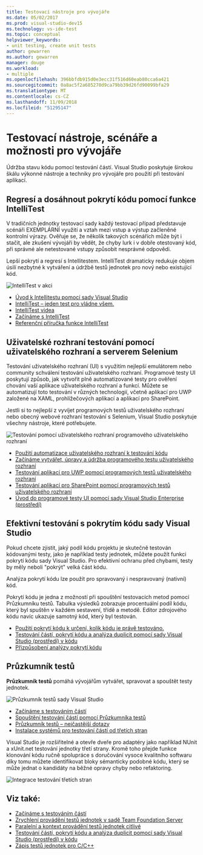 ```yaml
---
title: Testovací nástroje pro vývojáře
ms.date: 05/02/2017
ms.prod: visual-studio-dev15
ms.technology: vs-ide-test
ms.topic: conceptual
helpviewer_keywords:
- unit testing, create unit tests
author: gewarren
ms.author: gewarren
manager: douge
ms.workload:
- multiple
ms.openlocfilehash: 396bbfdb915d0e3ecc31f516d60eab80cca6a421
ms.sourcegitcommit: 0a8ac5f2a685270d9ca79bb39d26fd90099bfa29
ms.translationtype: MT
ms.contentlocale: cs-CZ
ms.lasthandoff: 11/09/2018
ms.locfileid: "51295147"
---
```

# <a name="developer-testing-tools-scenarios-and-capabilities"></a>Testovací nástroje, scénáře a možnosti pro vývojáře

Údržba stavu kódu pomocí testování částí. Visual Studio poskytuje širokou škálu výkonné nástroje a techniky pro vývojáře pro použití při testování aplikací.

## <a name="avoid-regressions-and-achieve-code-coverage-with-intellitest"></a>Regresí a dosáhnout pokrytí kódu pomocí funkce IntelliTest

V tradičních jednotky testovací sady každý testovací případ představuje scénáři EXEMPLÁRNÍ využití a vztah mezi vstup a výstup začleněné kontrolní výrazy.  Ověřuje se, že několik takových scénářích může být i stačit, ale zkušení vývojáři by vědět, že chyby lurk i v dobře otestovaný kód, při správné ale netestované vstupy způsobit nesprávné odpovědi.

Lepší pokrytí a regresí s Intellitestem. IntelliTest dramaticky redukuje objem úsilí nezbytné k vytváření a údržbě testů jednotek pro nový nebo existující kód.

![IntelliTest v akci](media/devtest-intellitest.png)

* [Úvod k Intellitestu pomocí sady Visual Studio](http://download.microsoft.com/download/6/2/B/62B60ECE-B9DC-4E8A-A97C-EA261BFB935E/Docs/Introduction%20to%20IntelliTest%20with%20Visual%20Studio%20Enterprise%202015.docx)
* [IntelliTest – jeden test pro vládne všem.](https://blogs.msdn.microsoft.com/devops/2015/07/05/intellitest-one-test-to-rule-them-all/)
* [IntelliTest videa](https://channel9.msdn.com/Series/Test-Tools-in-Visual-Studio)
* [Začínáme s IntelliTest](generate-unit-tests-for-your-code-with-intellitest.md)
* [Referenční příručka funkce IntelliTest](intellitest-manual/index.md)

## <a name="user-interface-testing-with-coded-ui-and-selenium"></a>Uživatelské rozhraní testování pomocí uživatelského rozhraní a serverem Selenium

Testování uživatelského rozhraní (UI) s využitím nejlepší emulátorem nebo community schválení testování uživatelského rozhraní. Programové testy UI poskytují způsob, jak vytvořit plně automatizované testy pro ověření chování vaší aplikace uživatelského rozhraní a funkcí. Můžete se automatizují toto testování v různých technologií, včetně aplikací pro UWP založené na XAML, prohlížečových aplikací a aplikací pro SharePoint.

Jestli si to nejlepší z vyvíjet programových testů uživatelského rozhraní nebo obecný webové rozhraní testování s Selenium, Visual Studio poskytuje všechny nástroje, které potřebujete.

![Testování pomocí uživatelského rozhraní programového uživatelského rozhraní](media/devtest-codeduitest.png)

* [Použití automatizace uživatelského rozhraní k testování kódu](use-ui-automation-to-test-your-code.md)
* [Začínáme vytvářet, úpravy a údržba programového testu uživatelského rozhraní](walkthrough-creating-editing-and-maintaining-a-coded-ui-test.md)
* [Testování aplikací pro UWP pomocí programových testů uživatelského rozhraní](test-uwp-app-with-coded-ui-test.md)
* [Testování aplikací pro SharePoint pomocí programových testů uživatelského rozhraní](testing-sharepoint-2010-applications-with-coded-ui-tests.md)
* [Úvod do programové testy UI pomocí sady Visual Studio Enterprise (prostředí)](http://download.microsoft.com/download/6/2/B/62B60ECE-B9DC-4E8A-A97C-EA261BFB935E/Docs/Introduction%20to%20Coded%20UI%20Tests%20with%20Visual%20Studio%20Enterprise%202015.docx)

## <a name="effective-unit-testing-with-visual-studio-code-coverage"></a>Efektivní testování s pokrytím kódu sady Visual Studio

Pokud chcete zjistit, jaký podíl kódu projektu je skutečně testován kódovanými testy, jako je například testy jednotek, můžete použít funkci pokrytí kódu sady Visual Studio. Pro efektivní ochranu před chybami, testy by měly neboli "pokrýt" velká část kódu.

Analýza pokrytí kódu lze použít pro spravovaný i nespravovaný (nativní) kód.

Pokrytí kódu je jedna z možností při spouštění testovacích metod pomocí Průzkumníku testů. Tabulka výsledků zobrazuje procentuální podíl kódu, který byl spuštěn v každém sestavení, třídě a metodě. Editor zdrojového kódu navíc ukazuje samotný kód, který byl testován.

* [Použití pokrytí kódu k určení, kolik kódu je právě testováno.](using-code-coverage-to-determine-how-much-code-is-being-tested.md)
* [Testování částí, pokrytí kódu a analýza duplicit pomocí sady Visual Studio (prostředí) v kódu](http://download.microsoft.com/download/6/2/B/62B60ECE-B9DC-4E8A-A97C-EA261BFB935E/Docs/Unit%20Testing,%20Code%20Coverage%20and%20Code%20Clone%20Analysis%20with%20Visual%20Studio%202015.docx)
* [Přizpůsobení analýzy pokrytí kódu](customizing-code-coverage-analysis.md)

## <a name="test-explorer"></a>Průzkumník testů

**Průzkumník testů** pomáhá vývojářům vytvářet, spravovat a spouštět testy jednotek.

![Průzkumník testů sady Visual Studio](media/devtest-testexplorer.png)

* [Začínáme s testováním částí](unit-test-your-code.md)
* [Spouštění testování částí pomocí Průzkumníka testů](run-unit-tests-with-test-explorer.md)
* [Průzkumník testů – nejčastější dotazy](test-explorer-faq.md)
* [Instalace systémů pro testování částí od třetích stran](install-third-party-unit-test-frameworks.md)

Visual Studio je rozšiřitelné a otevře dveře pro adaptéry jako například NUnit a xUnit.net testování jednotky třetí strany. Kromě toho přejde funkce klonování kódu ručně spolupráce s doručování vysoce kvalitního softwaru díky tomu můžete identifikovat bloky sémanticky podobné kódu, který se může jednat o kandidáty na běžné opravy chyby nebo refaktoring.

![Integrace testování třetích stran](media/devtest-thirdparty.png)

## <a name="see-also"></a>Viz také:

* [Začínáme s testováním částí](getting-started-with-unit-testing.md)
* [Zrychlení provádění testů jednotek v sadě Team Foundation Server](https://blogs.msdn.microsoft.com/devops/2015/07/30/speeding-up-unit-test-execution-in-tfs/)
* [Paralelní a kontext provádění testů jednotek citlivé](https://blogs.msdn.microsoft.com/devops/2016/02/08/parallel-and-context-sensitive-test-execution-with-visual-studio-2015-update-1/)
* [Testování částí, pokrytí kódu a analýza duplicit pomocí sady Visual Studio (prostředí) v kódu](http://download.microsoft.com/download/6/2/B/62B60ECE-B9DC-4E8A-A97C-EA261BFB935E/Docs/Unit%20Testing,%20Code%20Coverage%20and%20Code%20Clone%20Analysis%20with%20Visual%20Studio%202015.docx)
* [Zápis testů jednotek pro C/C++](writing-unit-tests-for-c-cpp.md)
